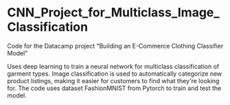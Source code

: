 # CNN_Project_for_Multiclass_Image_Classification
Code for the Datacamp project "Building an E-Commerce Clothing Classifier Model"

Uses deep learning to train a neural network for multiclass classification of garment types. Image classification is used to automatically categorize new product listings, making it easier for customers to find what they're looking for. The code uses dataset FashionMNIST from Pytorch to train and test the model.
